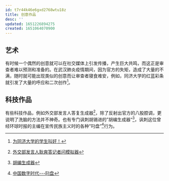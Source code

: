 ```yaml
---
id: t7r44k46e6gxd2768wtu18z
title: 创意作品
desc: ''
updated: 1651226894275
created: 1651064070900
---
```




## 艺术

有时候一个偶然的创意就可以在社交媒体上引发传播，产生巨大共鸣，而这正是审查者难以预测和准备的。在武汉肺炎疫情期间，因为官方的失矩，造成了大量的不满，随时就可能出现类似的创意而让审查者寝食难安，例如，同济大学的红蓝彩条就引发了大量的呼应和二次创作[^4]。

## 科技作品

有些科技作品，例如外交部发言人答复生成器[^1]，除了反射出官方的八股腔调，更说明了洗脑的方法并不神奇。也有专门讽刺胡锡进的”胡编生成器“[^2]，讽刺这位曾经环球时报的主编在宣传民族主义时的各种”叼盘”[^3]行为。



[^1]: [外交部发言人耿爽答记者问模拟器](https://gengshuang1.github.io/)
[^2]: [胡编生成器](https://mediatoreditor.github.io/hugenerator/)
[^3]: [中国数字时代---叼盘](https://chinadigitaltimes.net/chinese/tag/%E5%8F%BC%E7%9B%98)
[^4]: [为同济大学的学生叫好！](https://chinadigitaltimes.net/chinese/680529.html?utm_source=dlvr.it&utm_medium=twitter)
